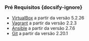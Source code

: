 ### Pré Requisitos {docsify-ignore}

- [VirtualBox](https://www.virtualbox.org/wiki/Downloads) a partir da versão 5.2.26
- [Vagrant](https://www.vagrantup.com/downloads.html) a partir da versão 2.2.3
- [Ansible](https://www.ansible.com/resources/get-started) a partir da versão 2.7.6
- [Git](https://git-scm.com/downloads) a partir da versão 2.20.1
